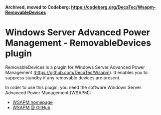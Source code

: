 **Archived, moved to Codeberg: https://codeberg.org/DecaTec/Wsapm-RemovableDevices**

# Windows Server Advanced Power Management - RemovableDevices plugin
RemovableDevices is a plugin for Windows Server Advanced Power Management (https://github.com/DecaTec/Wsapm). It enables you to suppress standby if any removable devices are present.

In order to use this plugin, you need the software Windows Server Advanced Power Management (WSAPM):
- [WSAPM homepage](https://decatec.de/software/windows-server-advanced-power-management_en/)
- [WSAPM @ GitHub](https://github.com/DecaTec/Wsapm)
